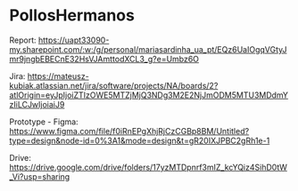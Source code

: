 # PollosHermanos

Report:
https://uapt33090-my.sharepoint.com/:w:/g/personal/mariasardinha_ua_pt/EQz6UaIOgqVGtyJmr9jngbEBECnE32HsVJAmttodXCL3_g?e=Umbz6O

Jira:
https://mateusz-kubiak.atlassian.net/jira/software/projects/NA/boards/2?atlOrigin=eyJpIjoiZTIzOWE5MTZjMjQ3NDg3M2E2NjJmODM5MTU3MDdmYzIiLCJwIjoiaiJ9

Prototype - Figma:
https://www.figma.com/file/f0iRnEPgXhjRjCzCGBp8BM/Untitled?type=design&node-id=0%3A1&mode=design&t=gR20IXJPBC2gRh1e-1

Drive:
https://drive.google.com/drive/folders/17yzMTDpnrf3mIZ_kcYQiz4SihD0tW_Vi?usp=sharing
